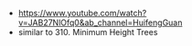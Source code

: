 - https://www.youtube.com/watch?v=JAB27NlOfq0&ab_channel=HuifengGuan
- similar to 310. Minimum Height Trees